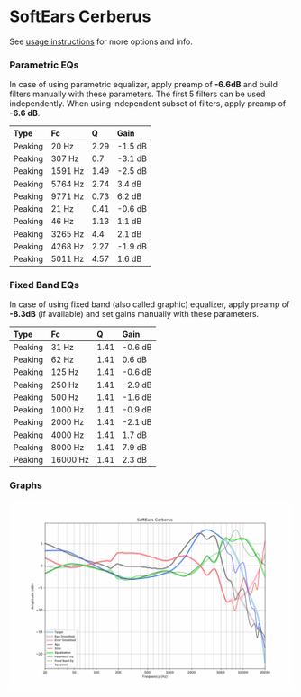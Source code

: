 # SoftEars Cerberus
See [usage instructions](https://github.com/jaakkopasanen/AutoEq#usage) for more options and info.

### Parametric EQs
In case of using parametric equalizer, apply preamp of **-6.6dB** and build filters manually
with these parameters. The first 5 filters can be used independently.
When using independent subset of filters, apply preamp of **-6.6 dB**.

| Type    | Fc      |    Q | Gain    |
|:--------|:--------|:-----|:--------|
| Peaking | 20 Hz   | 2.29 | -1.5 dB |
| Peaking | 307 Hz  | 0.7  | -3.1 dB |
| Peaking | 1591 Hz | 1.49 | -2.5 dB |
| Peaking | 5764 Hz | 2.74 | 3.4 dB  |
| Peaking | 9771 Hz | 0.73 | 6.2 dB  |
| Peaking | 21 Hz   | 0.41 | -0.6 dB |
| Peaking | 46 Hz   | 1.13 | 1.1 dB  |
| Peaking | 3265 Hz | 4.4  | 2.1 dB  |
| Peaking | 4268 Hz | 2.27 | -1.9 dB |
| Peaking | 5011 Hz | 4.57 | 1.6 dB  |

### Fixed Band EQs
In case of using fixed band (also called graphic) equalizer, apply preamp of **-8.3dB**
(if available) and set gains manually with these parameters.

| Type    | Fc       |    Q | Gain    |
|:--------|:---------|:-----|:--------|
| Peaking | 31 Hz    | 1.41 | -0.6 dB |
| Peaking | 62 Hz    | 1.41 | 0.6 dB  |
| Peaking | 125 Hz   | 1.41 | -0.6 dB |
| Peaking | 250 Hz   | 1.41 | -2.9 dB |
| Peaking | 500 Hz   | 1.41 | -1.6 dB |
| Peaking | 1000 Hz  | 1.41 | -0.9 dB |
| Peaking | 2000 Hz  | 1.41 | -2.1 dB |
| Peaking | 4000 Hz  | 1.41 | 1.7 dB  |
| Peaking | 8000 Hz  | 1.41 | 7.9 dB  |
| Peaking | 16000 Hz | 1.41 | 2.3 dB  |

### Graphs
![](./SoftEars%20Cerberus.png)